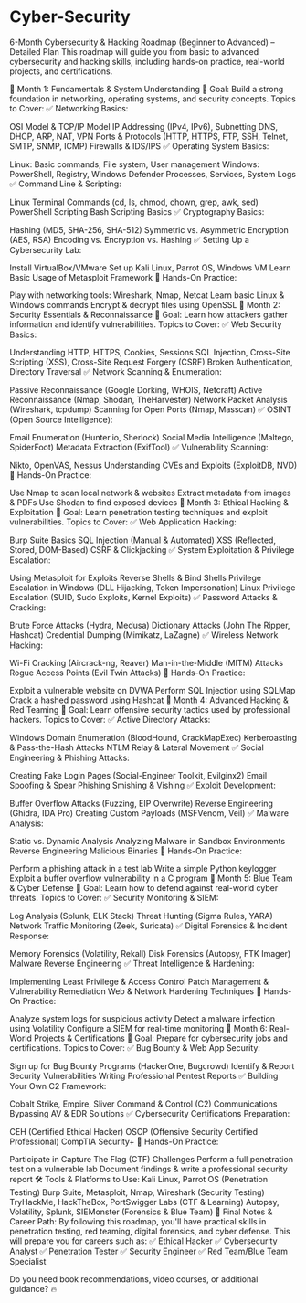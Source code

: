 # Cyber-Security
6-Month Cybersecurity & Hacking Roadmap (Beginner to Advanced) – Detailed Plan
This roadmap will guide you from basic to advanced cybersecurity and hacking skills, including hands-on practice, real-world projects, and certifications.

🔹 Month 1: Fundamentals & System Understanding
📌 Goal: Build a strong foundation in networking, operating systems, and security concepts.
Topics to Cover:
✅ Networking Basics:

OSI Model & TCP/IP Model
IP Addressing (IPv4, IPv6), Subnetting
DNS, DHCP, ARP, NAT, VPN
Ports & Protocols (HTTP, HTTPS, FTP, SSH, Telnet, SMTP, SNMP, ICMP)
Firewalls & IDS/IPS
✅ Operating System Basics:

Linux: Basic commands, File system, User management
Windows: PowerShell, Registry, Windows Defender
Processes, Services, System Logs
✅ Command Line & Scripting:

Linux Terminal Commands (cd, ls, chmod, chown, grep, awk, sed)
PowerShell Scripting
Bash Scripting Basics
✅ Cryptography Basics:

Hashing (MD5, SHA-256, SHA-512)
Symmetric vs. Asymmetric Encryption (AES, RSA)
Encoding vs. Encryption vs. Hashing
✅ Setting Up a Cybersecurity Lab:

Install VirtualBox/VMware
Set up Kali Linux, Parrot OS, Windows VM
Learn Basic Usage of Metasploit Framework
🔹 Hands-On Practice:

Play with networking tools: Wireshark, Nmap, Netcat
Learn basic Linux & Windows commands
Encrypt & decrypt files using OpenSSL
🔹 Month 2: Security Essentials & Reconnaissance
📌 Goal: Learn how attackers gather information and identify vulnerabilities.
Topics to Cover:
✅ Web Security Basics:

Understanding HTTP, HTTPS, Cookies, Sessions
SQL Injection, Cross-Site Scripting (XSS), Cross-Site Request Forgery (CSRF)
Broken Authentication, Directory Traversal
✅ Network Scanning & Enumeration:

Passive Reconnaissance (Google Dorking, WHOIS, Netcraft)
Active Reconnaissance (Nmap, Shodan, TheHarvester)
Network Packet Analysis (Wireshark, tcpdump)
Scanning for Open Ports (Nmap, Masscan)
✅ OSINT (Open Source Intelligence):

Email Enumeration (Hunter.io, Sherlock)
Social Media Intelligence (Maltego, SpiderFoot)
Metadata Extraction (ExifTool)
✅ Vulnerability Scanning:

Nikto, OpenVAS, Nessus
Understanding CVEs and Exploits (ExploitDB, NVD)
🔹 Hands-On Practice:

Use Nmap to scan local network & websites
Extract metadata from images & PDFs
Use Shodan to find exposed devices
🔹 Month 3: Ethical Hacking & Exploitation
📌 Goal: Learn penetration testing techniques and exploit vulnerabilities.
Topics to Cover:
✅ Web Application Hacking:

Burp Suite Basics
SQL Injection (Manual & Automated)
XSS (Reflected, Stored, DOM-Based)
CSRF & Clickjacking
✅ System Exploitation & Privilege Escalation:

Using Metasploit for Exploits
Reverse Shells & Bind Shells
Privilege Escalation in Windows (DLL Hijacking, Token Impersonation)
Linux Privilege Escalation (SUID, Sudo Exploits, Kernel Exploits)
✅ Password Attacks & Cracking:

Brute Force Attacks (Hydra, Medusa)
Dictionary Attacks (John The Ripper, Hashcat)
Credential Dumping (Mimikatz, LaZagne)
✅ Wireless Network Hacking:

Wi-Fi Cracking (Aircrack-ng, Reaver)
Man-in-the-Middle (MITM) Attacks
Rogue Access Points (Evil Twin Attacks)
🔹 Hands-On Practice:

Exploit a vulnerable website on DVWA
Perform SQL Injection using SQLMap
Crack a hashed password using Hashcat
🔹 Month 4: Advanced Hacking & Red Teaming
📌 Goal: Learn offensive security tactics used by professional hackers.
Topics to Cover:
✅ Active Directory Attacks:

Windows Domain Enumeration (BloodHound, CrackMapExec)
Kerberoasting & Pass-the-Hash Attacks
NTLM Relay & Lateral Movement
✅ Social Engineering & Phishing Attacks:

Creating Fake Login Pages (Social-Engineer Toolkit, Evilginx2)
Email Spoofing & Spear Phishing
Smishing & Vishing
✅ Exploit Development:

Buffer Overflow Attacks (Fuzzing, EIP Overwrite)
Reverse Engineering (Ghidra, IDA Pro)
Creating Custom Payloads (MSFVenom, Veil)
✅ Malware Analysis:

Static vs. Dynamic Analysis
Analyzing Malware in Sandbox Environments
Reverse Engineering Malicious Binaries
🔹 Hands-On Practice:

Perform a phishing attack in a test lab
Write a simple Python keylogger
Exploit a buffer overflow vulnerability in a C program
🔹 Month 5: Blue Team & Cyber Defense
📌 Goal: Learn how to defend against real-world cyber threats.
Topics to Cover:
✅ Security Monitoring & SIEM:

Log Analysis (Splunk, ELK Stack)
Threat Hunting (Sigma Rules, YARA)
Network Traffic Monitoring (Zeek, Suricata)
✅ Digital Forensics & Incident Response:

Memory Forensics (Volatility, Rekall)
Disk Forensics (Autopsy, FTK Imager)
Malware Reverse Engineering
✅ Threat Intelligence & Hardening:

Implementing Least Privilege & Access Control
Patch Management & Vulnerability Remediation
Web & Network Hardening Techniques
🔹 Hands-On Practice:

Analyze system logs for suspicious activity
Detect a malware infection using Volatility
Configure a SIEM for real-time monitoring
🔹 Month 6: Real-World Projects & Certifications
📌 Goal: Prepare for cybersecurity jobs and certifications.
Topics to Cover:
✅ Bug Bounty & Web App Security:

Sign up for Bug Bounty Programs (HackerOne, Bugcrowd)
Identify & Report Security Vulnerabilities
Writing Professional Pentest Reports
✅ Building Your Own C2 Framework:

Cobalt Strike, Empire, Sliver
Command & Control (C2) Communications
Bypassing AV & EDR Solutions
✅ Cybersecurity Certifications Preparation:

CEH (Certified Ethical Hacker)
OSCP (Offensive Security Certified Professional)
CompTIA Security+
🔹 Hands-On Practice:

Participate in Capture The Flag (CTF) Challenges
Perform a full penetration test on a vulnerable lab
Document findings & write a professional security report
🛠 Tools & Platforms to Use:
Kali Linux, Parrot OS (Penetration Testing)
Burp Suite, Metasploit, Nmap, Wireshark (Security Testing)
TryHackMe, HackTheBox, PortSwigger Labs (CTF & Learning)
Autopsy, Volatility, Splunk, SIEMonster (Forensics & Blue Team)
🚀 Final Notes & Career Path:
By following this roadmap, you'll have practical skills in penetration testing, red teaming, digital forensics, and cyber defense. This will prepare you for careers such as:
✅ Ethical Hacker
✅ Cybersecurity Analyst
✅ Penetration Tester
✅ Security Engineer
✅ Red Team/Blue Team Specialist

Do you need book recommendations, video courses, or additional guidance? 🔥
